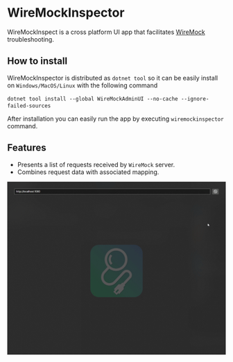 # WireMockInspector

WireMockInspect is a cross platform UI app that facilitates [WireMock](https://wiremock.org/) troubleshooting.


## How to install

WireMockInspector is distributed as `dotnet tool` so it can be easily install on `Windows/MacOS/Linux` with the following command

```
dotnet tool install --global WireMockAdminUI --no-cache --ignore-failed-sources
```

After installation you can easily run the app by executing `wiremockinspector` command.

## Features
- Presents a list of requests received by `WireMock` server.
- Combines request data with associated mapping.

![](wiremock_basic_features.gif)